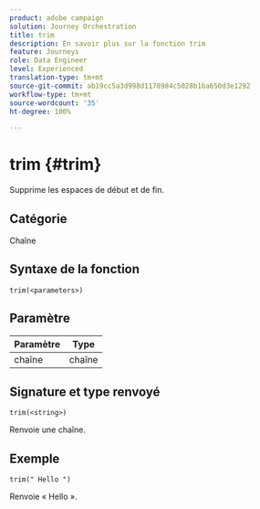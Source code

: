 ```yaml
---
product: adobe campaign
solution: Journey Orchestration
title: trim
description: En savoir plus sur la fonction trim
feature: Journeys
role: Data Engineer
level: Experienced
translation-type: tm+mt
source-git-commit: ab19cc5a3d998d1178984c5028b1ba650d3e1292
workflow-type: tm+mt
source-wordcount: '35'
ht-degree: 100%

---
```



# trim {#trim}

Supprime les espaces de début et de fin.

## Catégorie

Chaîne

## Syntaxe de la fonction

`trim(<parameters>)`

## Paramètre

| Paramètre | Type |
|-----------|------------------|
| chaîne | chaîne |

## Signature et type renvoyé

`trim(<string>)`

Renvoie une chaîne.

## Exemple

`trim(" Hello ")`

Renvoie « Hello ».
